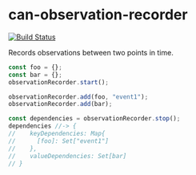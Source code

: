 # can-observation-recorder

[![Build Status](https://travis-ci.org/canjs/can-observation-recorder.svg?branch=master)](https://travis-ci.org/canjs/can-observation-recorder)

Records observations between two points in time.


```javascript
const foo = {};
const bar = {};
observationRecorder.start();

observationRecorder.add(foo, "event1");
observationRecorder.add(bar);

const dependencies = observationRecorder.stop();
dependencies //-> {
//    keyDependencies: Map{
//      [foo]: Set["event1"]
//    },
//    valueDependencies: Set[bar]
// }
```
